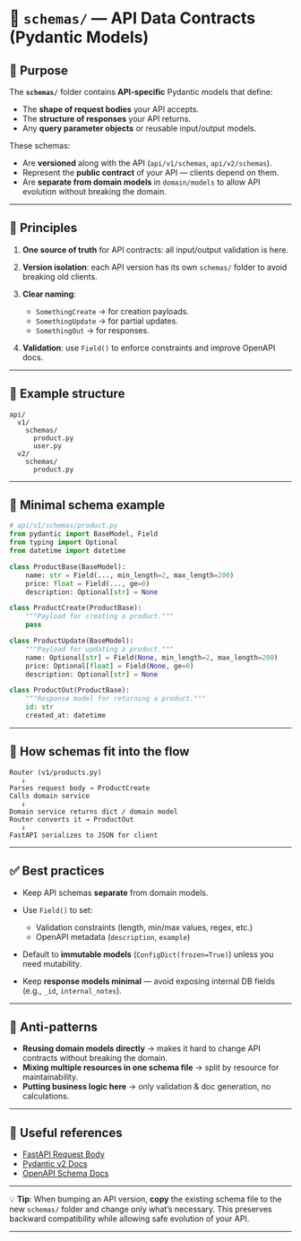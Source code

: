 # 📂 `schemas/` — API Data Contracts (Pydantic Models)

## 🎯 Purpose

The **`schemas/`** folder contains **API-specific** Pydantic models that define:

* The **shape of request bodies** your API accepts.
* The **structure of responses** your API returns.
* Any **query parameter objects** or reusable input/output models.

These schemas:

* Are **versioned** along with the API (`api/v1/schemas`, `api/v2/schemas`).
* Represent the **public contract** of your API — clients depend on them.
* Are **separate from domain models** in `domain/models` to allow API evolution without breaking the domain.

---

## 📜 Principles

1. **One source of truth** for API contracts: all input/output validation is here.
2. **Version isolation**: each API version has its own `schemas/` folder to avoid breaking old clients.
3. **Clear naming**:

   * `SomethingCreate` → for creation payloads.
   * `SomethingUpdate` → for partial updates.
   * `SomethingOut` → for responses.
4. **Validation**: use `Field()` to enforce constraints and improve OpenAPI docs.

---

## 📐 Example structure

```
api/
  v1/
    schemas/
      product.py
      user.py
  v2/
    schemas/
      product.py
```

---

## 🧩 Minimal schema example

```python
# api/v1/schemas/product.py
from pydantic import BaseModel, Field
from typing import Optional
from datetime import datetime

class ProductBase(BaseModel):
    name: str = Field(..., min_length=2, max_length=200)
    price: float = Field(..., ge=0)
    description: Optional[str] = None

class ProductCreate(ProductBase):
    """Payload for creating a product."""
    pass

class ProductUpdate(BaseModel):
    """Payload for updating a product."""
    name: Optional[str] = Field(None, min_length=2, max_length=200)
    price: Optional[float] = Field(None, ge=0)
    description: Optional[str] = None

class ProductOut(ProductBase):
    """Response model for returning a product."""
    id: str
    created_at: datetime
```

---

## 🔄 How schemas fit into the flow

```
Router (v1/products.py)
   ↓
Parses request body → ProductCreate
Calls domain service
   ↓
Domain service returns dict / domain model
Router converts it → ProductOut
   ↓
FastAPI serializes to JSON for client
```

---

## ✅ Best practices

* Keep API schemas **separate** from domain models.
* Use `Field()` to set:

  * Validation constraints (length, min/max values, regex, etc.)
  * OpenAPI metadata (`description`, `example`)
* Default to **immutable models** (`ConfigDict(frozen=True)`) unless you need mutability.
* Keep **response models minimal** — avoid exposing internal DB fields (e.g., `_id`, `internal_notes`).

---

## 🚫 Anti-patterns

* **Reusing domain models directly** → makes it hard to change API contracts without breaking the domain.
* **Mixing multiple resources in one schema file** → split by resource for maintainability.
* **Putting business logic here** → only validation & doc generation, no calculations.

---

## 📎 Useful references

* [FastAPI Request Body](https://fastapi.tiangolo.com/tutorial/body/)
* [Pydantic v2 Docs](https://docs.pydantic.dev/)
* [OpenAPI Schema Docs](https://fastapi.tiangolo.com/tutorial/schema-extra-example/)

---

💡 **Tip**:
When bumping an API version, **copy** the existing schema file to the new `schemas/` folder and change only what’s necessary.
This preserves backward compatibility while allowing safe evolution of your API.

---

